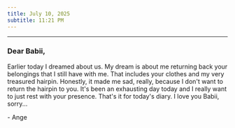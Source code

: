 ```yaml
---
title: July 10, 2025
subtitle: 11:21 PM
---
```

---

### Dear Babii,

Earlier today I dreamed about us. My dream is about me returning back your belongings that I still have with me. That includes your clothes and my very treasured hairpin. Honestly, it made me sad, really, because I don't want to return the hairpin to you. It's been an exhausting day today and I really want to just rest with your presence. That's it for today's diary. I love you Babii, sorry...

\- Ange
